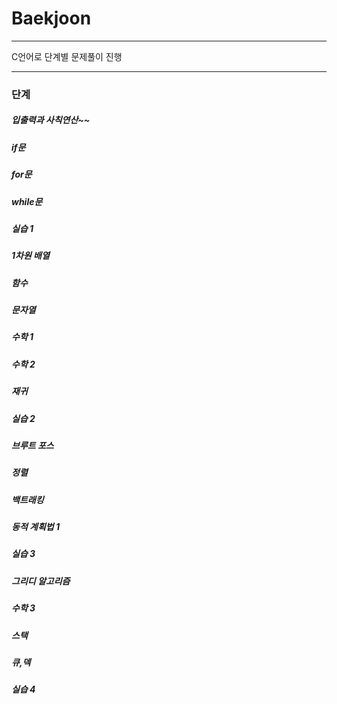 # Baekjoon
***
C언어로 단계별 문제풀이 진행
***

### 단계
##### 입출력과 사칙연산~~
##### if문
##### for문
##### while문
##### 실습 1
##### 1차원 배열
##### 함수
##### 문자열
##### 수학 1
##### 수학 2
##### 재귀
##### 실습 2
##### 브루트 포스
##### 정렬
##### 백트래킹
##### 동적 계획법 1
##### 실습 3
##### 그리디 알고리즘
##### 수학 3
##### 스택
##### 큐,덱
##### 실습 4
